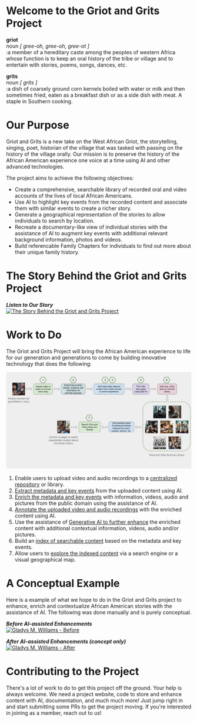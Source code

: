 # Welcome to the Griot and Grits Project

**griot**  
noun <em> \[ gree-oh, gree-oh, gree-ot \] </em>  
:a member of a hereditary caste among the peoples of western Africa whose function is to keep an oral history of the tribe or village and to entertain with stories, poems, songs, dances, etc.  

**grits**  
noun <em> \[ grits \] </em>  
:a dish of coarsely ground corn kernels boiled with water or milk and then sometimes fried, eaten as a breakfast dish or as a side dish with meat. A staple in Southern cooking.

# Our Purpose
Griot and Grits is a new take on the West African Griot, the storytelling, singing, poet, historian of the village that was tasked with passing on the history of the village orally.  Our mission is to preserve the history of the African American experience one voice at a time using AI and other advanced technologies.  

The project aims to achieve the following objectives:  
+ Create a comprehensive, searchable library of recorded oral and video accounts of the lives of local African Americans.
+ Use AI to highlight key events from the recorded content and associate them with similar events to create a richer story.
+ Generate a geographical representation of the stories to allow individuals to search by location.
+ Recreate a documentary-like view of individual stories with the assistance of AI to augment key events with additional relevant background information, photos and videos.
+ Build referencable Family Chapters for individuals to find out more about their unique family history.

# The Story Behind the Griot and Grits Project  
<em>**Listen to Our Story**</em>  
[![The Story Behind the Griot and Grits Project](https://img.youtube.com/vi/nP0UNZSbH88/0.jpg)](https://www.youtube.com/watch?v=nP0UNZSbH88)  

# Work to Do  

The Griot and Grits Project will bring the African American experience to life for our generation and generations to come by building innovative technology that does the following:

![alt Griot and Grits Workflow](content/griot-and-grits.png "Griot and Grits Workflow")  

1. Enable users to upload video and audio recordings to a [centralized repository](1-content-upload-storage/) or library.
2. [Extract metadata and key events](2-metadata-key-events-extraction/) from the uploaded content using AI.
3. [Enrich the metadata and key events](3-metadata-key-events-enrichment/) with information, videos, audio and pictures from the public domain using the assistance of AI.
4. [Annotate the uploaded video and audio recordings](4-original-content-annotator/) with the enriched content using AI.
5. Use the assistance of [Generative AI to further enhance](5-gen-ai-enrichment/) the enriched content with additional contextual information, videos, audio and/or pictures.
6. Build an [index of searchable content](6-searchable-catalog-builder/) based on the metadata and key events.
7. Allow users to [explore the indexed content](7-catalog-explorer/) via a search engine or a visual geographical map.

# A Conceptual Example
Here is a example of what we hope to do in the Griot and Grits project to enhance, enrich and contextualize African American stories with the assistance of AI.  The following was done manually and is purely conceptual.  

<em>**Before AI-assisted Enhancements**</em>  
[![Gladys M. Williams - Before](https://img.youtube.com/vi/tcoWtxpoCVc/0.jpg)](https://www.youtube.com/watch?v=tcoWtxpoCVc)  

<em>**After AI-assisted Enhancements (concept only)**</em>  
[![Gladys M. Williams - After](https://img.youtube.com/vi/LgI3WCie6Zk/0.jpg)](https://www.youtube.com/watch?v=LgI3WCie6Zk&t=7s)  

# Contributing to the Project  

There's a lot of work to do to get this project off the ground.  Your help is always welcome.  We need a project website, code to store and enhance content with AI, documentation, and much much more!  Just jump right in and start submitting some PRs to get the project moving.  If you're interested in joining as a member, reach out to us!
